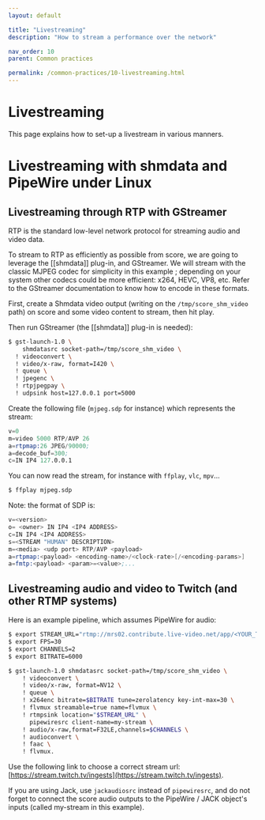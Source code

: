 ```yaml
---
layout: default

title: "Livestreaming"
description: "How to stream a performance over the network"

nav_order: 10
parent: Common practices

permalink: /common-practices/10-livestreaming.html
---
```


# Livestreaming

This page explains how to set-up a livestream in various manners. 


# Livestreaming with shmdata and PipeWire under Linux

## Livestreaming through RTP with GStreamer

RTP is the standard low-level network protocol for streaming audio and video data.

To stream to RTP as efficiently as possible from score, we are going to leverage the [[shmdata]] plug-in, and GStreamer. 
We will stream with the classic MJPEG codec for simplicity in this example ; depending on your system other codecs 
could be more efficient: x264, HEVC, VP8, etc. Refer to the GStreamer documentation to know how to encode in these formats. 

First, create a Shmdata video output (writing on the `/tmp/score_shm_video` path) on score and some video content to stream, then hit play.

Then run GStreamer (the [[shmdata]] plug-in is needed):

```bash
$ gst-launch-1.0 \
    shmdatasrc socket-path=/tmp/score_shm_video \
  ! videoconvert \
  ! video/x-raw, format=I420 \
  ! queue \
  ! jpegenc \
  ! rtpjpegpay \
  ! udpsink host=127.0.0.1 port=5000
```

Create the following file (`mjpeg.sdp` for instance) which represents the stream: 

```s
v=0
m=video 5000 RTP/AVP 26
a=rtpmap:26 JPEG/90000;
a=decode_buf=300;
c=IN IP4 127.0.0.1
```

You can now read the stream, for instance with `ffplay`, `vlc`, `mpv`... 

```bash
$ ffplay mjpeg.sdp
```

Note: the format of SDP is:

```s
v=<version>
o= <owner> IN IP4 <IP4 ADDRESS>
c=IN IP4 <IP4 ADDRESS>
s=<STREAM "HUMAN" DESCRIPTION>
m=<media> <udp port> RTP/AVP <payload>
a=rtpmap:<payload> <encoding-name>/<clock-rate>[/<encoding-params>]
a=fmtp:<payload> <param>=<value>;...
```

## Livestreaming audio and video to Twitch (and other RTMP systems)

Here is an example pipeline, which assumes PipeWire for audio:
```bash
$ export STREAM_URL="rtmp://mrs02.contribute.live-video.net/app/<YOUR_TWITCH_KEY>"
$ export FPS=30
$ export CHANNELS=2
$ export BITRATE=6000

$ gst-launch-1.0 shmdatasrc socket-path=/tmp/score_shm_video \
    ! videoconvert \
    ! video/x-raw, format=NV12 \
    ! queue \
    ! x264enc bitrate=$BITRATE tune=zerolatency key-int-max=30 \
    ! flvmux streamable=true name=flvmux \
    ! rtmpsink location="$STREAM_URL" \
      pipewiresrc client-name=my-stream \
    ! audio/x-raw,format=F32LE,channels=$CHANNELS \
    ! audioconvert \
    ! faac \
    ! flvmux.
```

Use the following link to choose a correct stream url: [https://stream.twitch.tv/ingests](https://stream.twitch.tv/ingests).

If you are using Jack, use `jackaudiosrc` instead of `pipewiresrc`, and do not forget to connect the score audio outputs to the PipeWire / JACK object's inputs
(called my-stream in this example).

<!--
## Livestreaming with OBS Studio

[OBS](https://obs.studio) can be used to stream.
-->